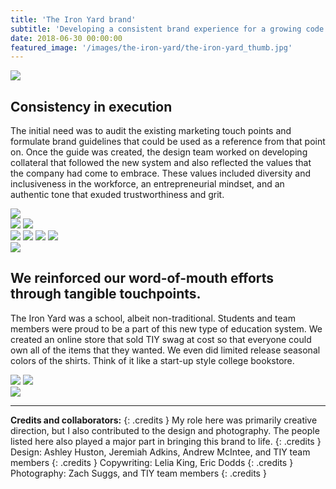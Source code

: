 ```yaml
---
title: 'The Iron Yard brand'
subtitle: 'Developing a consistent brand experience for a growing code school startup.'
date: 2018-06-30 00:00:00
featured_image: '/images/the-iron-yard/the-iron-yard_thumb.jpg'
---
```


![](/images/the-iron-yard/TIY-people_1.jpg)

## Consistency in execution

The initial need was to audit the existing marketing touch points and formulate brand guidelines that could be used as a reference from that point on. Once the guide was created, the design team worked on developing collateral that followed the new system and also reflected the values that the company had come to embrace. These values included diversity and inclusiveness in the workforce, an entrepreneurial mindset, and an authentic tone that exuded trustworthiness and grit.

<img src="/images/the-iron-yard/celebration.jpg">
<div class="gallery" data-columns="1">
	<img src="/images/the-iron-yard/TIY-Website-c.jpg">
	<img src="/images/the-iron-yard/TIY-elements_1.jpg">
</div>

<div class="gallery" data-columns="2">
	<img src="/images/the-iron-yard/TIY-elements_13.jpg">
	<img src="/images/the-iron-yard/TIY-elements_1.jpg">
	<img src="/images/the-iron-yard/TIY-elements_17.jpg">
	<img src="/images/the-iron-yard/Charleston_campus_image_4.jpg">
</div>

<img src="/images/the-iron-yard/TIY-People_2.jpg">

## We reinforced our word-of-mouth efforts through tangible touchpoints.
The Iron Yard was a school, albeit non-traditional. Students and team members were proud to be a part of this new type of education system. We created an online store that sold TIY swag at cost so that everyone could own all of the items that they wanted. We even did limited release seasonal colors of the shirts. Think of it like a start-up style college bookstore.

<div class="gallery" data-columns="2">
	<img src="/images/the-iron-yard/swag-store.gif">
	<img src="/images/the-iron-yard/TIY-elements_9.jpg">
</div>

<img src="/images/the-iron-yard/peters-house.jpg">

---

**Credits and collaborators:**
{: .credits }
My role here was primarily creative direction, but I also contributed to the design and photography. The people listed here also played a major part in bringing this brand to life.
{: .credits }
Design: Ashley Huston, Jeremiah Adkins, Andrew McIntee, and TIY team members
{: .credits }
Copywriting: Lelia King, Eric Dodds
{: .credits }
Photography: Zach Suggs, and TIY team members
{: .credits }
